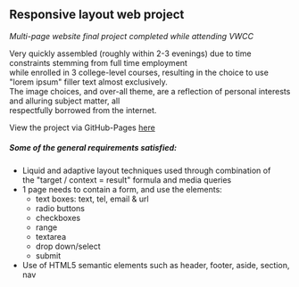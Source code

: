 ## Responsive layout web project

_Multi-page website final project completed while attending VWCC_  

Very quickly assembled (roughly within 2-3 evenings) due to time constraints stemming from full time employment  
while enrolled in 3 college-level courses, resulting in the choice to use "lorem ipsum" filler text almost exclusively.  
The image choices, and over-all theme, are a reflection of personal interests and alluring subject matter, all  
respectfully borrowed from the internet.

View the project via GitHub-Pages [here](http://sellis7.github.io/responsive-layout-web-proj)

##### Some of the general requirements satisfied:  
* Liquid and adaptive layout techniques used through combination of  
  the "target / context = result" formula and media queries  
* 1 page needs to contain a form, and use the elements:  
  * text boxes: text, tel, email & url
  * radio buttons
  * checkboxes
  * range
  * textarea
  * drop down/select
  * submit
* Use of HTML5 semantic elements such as header, footer, aside, section, nav
 
